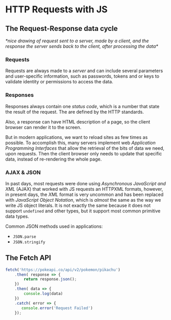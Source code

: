 # HTTP Requests with JS

## The Request-Response data cycle

*\*nice drawing of request sent to a server, made by a client, and the response the server sends back to the client, after processing the data\**

### Requests
Requests are always made to a *server* and can include several parameters and user-specific information, such as passwords, tokens and or keys to validate identity or permissions to access the data.

### Responses
Responses always contain one *status code*, which is a number that state the result of the request. The are defined by the HTTP standards. 


Also, a response  can have HTML description of a page, so the client browser can render it to the screen.

But in modern applications, we want to reload sites as few times as possible. To accomplish this, many servers implement web *Application Programming Interfaces* that allow the retrieval of the bits of data we need, upon requests. Then the client browser only needs to update that specific data, instead of re-rendering the whole page.

### AJAX & JSON
In past days, most requests were done using *Asynchronous JavaScript and XML* (AJAX) that worked with JS requests an HTTPXML formats, however, in present days, the *XML* format is very uncommon and has been replaced with *JavaScript Object Notation*, which is *almost* the same as the way we write JS object literals. It is not exactly the same because it does not support `undefined` and other types, but it support most common primitive data types.

Common JSON methods used in applications:
- `JSON.parse`
- `JSON.stringify`

## The Fetch API

```js
fetch('https://pokeapi.co/api/v2/pokemon/pikachu')
    .then( response => {
        return response.json();
    })
    .then( data => {
        console.log(data)
    })
    .catch( error => {
       console.error('Request Failed') 
    });
```